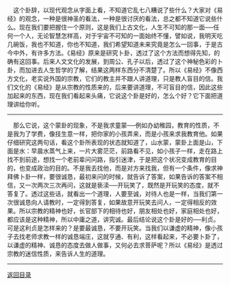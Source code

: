 &emsp;这个卦辞，以现代观念从字面上看，不知道它乱七八糟说了些什么？大家对《易经》的观念，一种是很神圣的看法，一种是很讨厌的看法，总之都不知道它说些什么。现在我们要把握住一个原则，这是我们上古文化，人生不可知的那一面──任何一个人，无论智慧怎样高，对于宇宙不可知的一面始终不懂，譬如说，我明天吃几碗饭，我也不知道，你也不知道，我们希望知道未来究竟是怎么一回事，于是古今中外，有许多方法。《易经》原来是研究卜卦，透过了这个方法而想得先知，的确有这回事。后来人文文化的发展，到周公、孔子以后，透过了这个神秘色彩的卜卦，而加进去人生哲学的了解，结果这两样东西分不清楚了。所以《易经》不像西方文化，老实说外国的宗教，它们的教主并不跟人讲道理，只是教人盲目的信。我们文化的《易经》是从宗教的性质来的，后来要讲道理，不可盲目的信，因此这些加起来的东西，现在我们看起来头痛，它说这个卦是好的，怎么个好？它下面把道理讲给你听。
___
&emsp;那么它说，这个蒙卦的现象，不是我求童蒙──例如办幼稚园，教育的性质，不是我为了学费，像技生意一样，把你家的小孩弄来，而是小孩来求我教育他。如果仔细研究这两句话，看这个卦所表现的状态就知道了，山水蒙，蒙卦上面是山，下面是水：早晨水蒸气上来，一片大雾茫茫，前路看不见，如小孩子一样，走在路上找不到前途，想找一个老前辈问问路，指引迷津，于是把这个状况变成教育的目的，也变成政治的目的。不是我去找他，而是对方来找我，但有一个条件，像求神拜佛卜卦一样，要很诚恳，最初来问的时候，就告诉了答案，如果告诉的答案不相信，又一次两次三次再问，这就是亵渎──开玩笑了，既然是开玩笑的态度，就不答复了。透过这些话，就看出一个道理，人要至诚，对待人也是一样，当我们第一次很诚恳向人请教时，一定得到答复，如果故意开玩笑去问人，一定得相反的效果。所以宗教的精神也好，长官部下的相待也好，朋友相处也好，家庭相处也好，都应该是这种精神，所以中庸之道，讲究诚。最后结论说这个卦是好的──利贞。可是这利贞是怎样来的？是要最诚恳，不要开玩笑。当我们以谦虚的精神，像小孩子去找老师求教一样的诚恳端庄，这就亨通、有利，这样看起来，不必要卜卦了，以谦虚的精神、诚恳的态度去做人做事，又何必去求菩萨呢？所以《易经》是透过宗教的迷信性质，来告诉人生的道理。
___
[返回目录](../../master/README.md#目录)